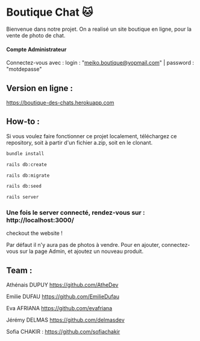 # Boutique Chat 🐱 

Bienvenue dans notre projet. On a realisé un site boutique en ligne, pour la vente de photo de chat.

#### Compte Administrateur
Connectez-vous avec : login :  "meiko.boutique@yopmail.com" | password : "motdepasse" 


## Version en ligne :

https://boutique-des-chats.herokuapp.com

## How-to :
Si vous voulez faire fonctionner ce projet localement, téléchargez ce repository, soit à partir d'un fichier a.zip, soit en le clonant.

```bash
bundle install
```
```bash
rails db:create
```
```bash
rails db:migrate
```
```bash
rails db:seed
```
```bash
rails server
```

### Une fois le server connecté, rendez-vous sur : http://localhost:3000/

checkout the website !

Par défaut il n'y aura pas de photos à vendre. 
Pour en ajouter, connectez-vous sur la page Admin, et ajoutez un nouveau produit.

## Team :
Athénais DUPUY https://github.com/AtheDev

Emilie DUFAU https://github.com/EmilieDufau 

Eva AFRIANA https://github.com/evafriana 

Jérémy DELMAS https://github.com/delmasdev

Sofia CHAKIR : https://github.com/sofiachakir
